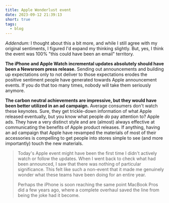 ```yaml
---
title: Apple Wonderlust event
date: 2023-09-12 21:39:13
short: true
tags:
  - blog
---
```


_Addendum:_ I thought about this a bit more, and while I still agree with my original sentiments, I figured I'd expand my thinking slightly. But, yes, I think the event was 100% "this could have been an email" territory.

**The iPhone and Apple Watch incremental updates absolutely should have been a Newsroom press release.**
Sending out announcements and building up expectations only to not deliver to those expectations erodes the positive sentiment people have generated towards Apple announcement events. If you do that too many times, nobody will take them seriously anymore.

**The carbon neutral achievements are impressive, but they would have been better utilized in an ad campaign.**
Average consumers don't watch these keynotes. Sure, they get trickle-down information of what Apple released eventually, but you know what people _do_ pay attention to? Apple ads. They have a very distinct style and are (almost) always effective at communicating the benefits of Apple product releases. If anything, having an ad campaign that Apple have revamped the materials of most of their accessories is compelling to get people into stores simple to see (and more importantly) touch the new materials.

> Today's Apple event might have been the first time I didn't actively watch or follow the updates. When I went back to check what had been announced, I saw that there was nothing of particular significance. This felt like such a non-event that it made me genuinely wonder what these teams have been doing for an entire year.
>
> Perhaps the iPhone is soon reaching the same point MacBook Pros did a few years ago, where a complete overhaul saved the line from being the joke had it become.
